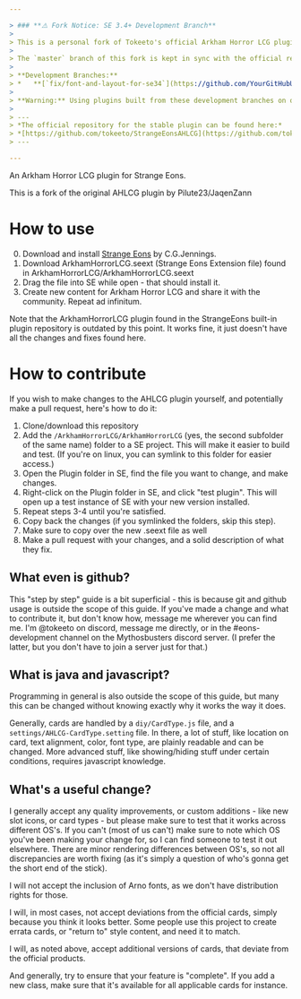 ```yaml
---

> ### **⚠️ Fork Notice: SE 3.4+ Development Branch**
>
> This is a personal fork of Tokeeto's official Arkham Horror LCG plugin.
>
> The `master` branch of this fork is kept in sync with the official repository. For experimental fixes and optimizations specifically for the upcoming **Strange Eons 3.4 alpha**, please see the branches listed below.
>
> **Development Branches:**
> *   **[`fix/font-and-layout-for-se34`](https://github.com/YourGitHubUsername/StrangeEonsAHLCG/tree/fix/font-and-layout-for-se34)**: Contains fixes for font rendering and layout issues introduced by the move to Java 11 in SE 3.4. **(Work in Progress)**
>
> **Warning:** Using plugins built from these development branches on older, stable versions of Strange Eons (like 3.3) may result in visual inconsistencies.
>
> ---
> *The official repository for the stable plugin can be found here:*
> *[https://github.com/tokeeto/StrangeEonsAHLCG](https://github.com/tokeeto/StrangeEonsAHLCG)*
> ---

---
```



An Arkham Horror LCG plugin for Strange Eons.

This is a fork of the original AHLCG plugin by Pilute23/JaqenZann

# How to use
0. Download and install [Strange Eons](https://cgjennings.ca/eons/) by C.G.Jennings.
1. Download ArkhamHorrorLCG.seext (Strange Eons Extension file) found in ArkhamHorrorLCG/ArkhamHorrorLCG.seext
2. Drag the file into SE while open - that should install it.
3. Create new content for Arkham Horror LCG and share it with the community. Repeat ad infinitum.

Note that the ArkhamHorrorLCG plugin found in the StrangeEons built-in plugin repository is outdated by this point. It works fine, it just doesn't have all the changes and fixes found here.

# How to contribute
If you wish to make changes to the AHLCG plugin yourself, and potentially make a pull request, here's how to do it:

1. Clone/download this repository
2. Add the `/ArkhamHorrorLCG/ArkhamHorrorLCG` (yes, the second subfolder of the same name) folder to a SE project. This will make it easier to build and test. (If you're on linux, you can symlink to this folder for easier access.)
3. Open the Plugin folder in SE, find the file you want to change, and make changes.
4. Right-click on the Plugin folder in SE, and click "test plugin". This will open up a test instance of SE with your new version installed.
5. Repeat steps 3-4 until you're satisfied.
6. Copy back the changes (if you symlinked the folders, skip this step).
7. Make sure to copy over the new .seext file as well
8. Make a pull request with your changes, and a solid description of what they fix.

## What even is github?
This "step by step" guide is a bit superficial - this is because git and github usage is outside the scope of this guide. If you've made a change and what to contribute it, but don't know how, message me wherever you can find me. I'm @tokeeto on discord, message me directly, or in the #eons-development channel on the Mythosbusters discord server. (I prefer the latter, but you don't have to join a server just for that.)

## What is java and javascript?
Programming in general is also outside the scope of this guide, but many this can be changed without knowing exactly why it works the way it does.

Generally, cards are handled by a `diy/CardType.js` file, and a `settings/AHLCG-CardType.setting` file. In there, a lot of stuff, like location on card, text alignment, color, font type, are plainly readable and can be changed. More advanced stuff, like showing/hiding stuff under certain conditions, requires javascript knowledge.

## What's a useful change?
I generally accept any quality improvements, or custom additions - like new slot icons, or card types - but please make sure to test that it works across different OS's. If you can't (most of us can't) make sure to note which OS you've been making your change for, so I can find someone to test it out elsewhere. There are minor rendering differences between OS's, so not all discrepancies are worth fixing (as it's simply a question of who's gonna get the short end of the stick).

I will not accept the inclusion of Arno fonts, as we don't have distribution rights for those.

I will, in most cases, not accept deviations from the official cards, simply because you think it looks better. Some people use this project to create errata cards, or "return to" style content, and need it to match.

I will, as noted above, accept additional versions of cards, that deviate from the official products.

And generally, try to ensure that your feature is "complete". If you add a new class, make sure that it's available for all applicable cards for instance.
